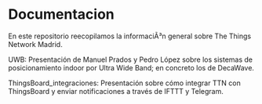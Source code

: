 # Documentacion

En este repositorio reecopilamos la informaciÃ³n general sobre The Things Network Madrid.

UWB: Presentación de Manuel Prados y Pedro López sobre los sistemas de posicionamiento indoor por Ultra Wide Band; en concreto los de DecaWave.

ThingsBoard_integraciones: Presentación sobre cómo integrar TTN con ThingsBoard y enviar notificaciones a través de IFTTT y Telegram.
